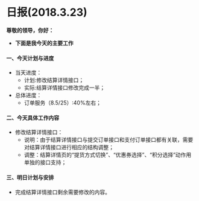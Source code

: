 # 日报(2018.3.23)

**尊敬的领导，你好：**

* **下面是我今天的主要工作**

#### 一、今天计划与进度

* 当天进度：
	* 计划:修改结算详情接口；
	* 实际:结算详情接口修改完成一半；
* 总体进度：
	* 订单服务（8.5/25）:40%左右；

#### 二、今天具体工作内容

* 修改结算详情接口：
	* 说明：由于结算详情接口与提交订单接口和支付订单接口都有关联，需要对结算详情接口进行相应的结构调整；
	* 调整：结算详情页的“提货方式切换”、“优惠券选择”、“积分选择”动作用单独的接口支持；


#### 三、明日计划与安排

* 完成结算详情接口剩余需要修改的内容。